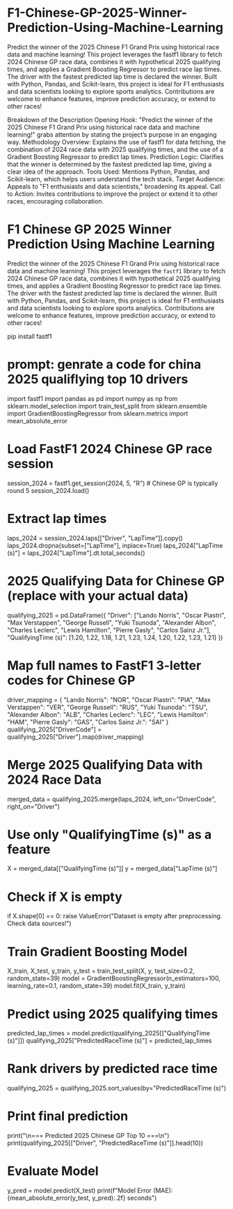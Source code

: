 # F1-Chinese-GP-2025-Winner-Prediction-Using-Machine-Learning
Predict the winner of the 2025 Chinese F1 Grand Prix using historical race data and machine learning! This project leverages the fastf1 library to fetch 2024 Chinese GP race data, combines it with hypothetical 2025 qualifying times, and applies a Gradient Boosting Regressor to predict race lap times. The driver with the fastest predicted lap time is declared the winner. Built with Python, Pandas, and Scikit-learn, this project is ideal for F1 enthusiasts and data scientists looking to explore sports analytics. Contributions are welcome to enhance features, improve prediction accuracy, or extend to other races!

Breakdown of the Description
Opening Hook: "Predict the winner of the 2025 Chinese F1 Grand Prix using historical race data and machine learning!" grabs attention by stating the project’s purpose in an engaging way.
Methodology Overview: Explains the use of fastf1 for data fetching, the combination of 2024 race data with 2025 qualifying times, and the use of a Gradient Boosting Regressor to predict lap times.
Prediction Logic: Clarifies that the winner is determined by the fastest predicted lap time, giving a clear idea of the approach.
Tools Used: Mentions Python, Pandas, and Scikit-learn, which helps users understand the tech stack.
Target Audience: Appeals to "F1 enthusiasts and data scientists," broadening its appeal.
Call to Action: Invites contributions to improve the project or extend it to other races, encouraging collaboration.
# F1 Chinese GP 2025 Winner Prediction Using Machine Learning

Predict the winner of the 2025 Chinese F1 Grand Prix using historical race data and machine learning! This project leverages the `fastf1` library to fetch 2024 Chinese GP race data, combines it with hypothetical 2025 qualifying times, and applies a Gradient Boosting Regressor to predict race lap times. The driver with the fastest predicted lap time is declared the winner. Built with Python, Pandas, and Scikit-learn, this project is ideal for F1 enthusiasts and data scientists looking to explore sports analytics. Contributions are welcome to enhance features, improve prediction accuracy, or extend to other races!

pip install fastf1
# prompt: genrate a code for china 2025 qualiflying top 10 drivers
import fastf1
import pandas as pd
import numpy as np
from sklearn.model_selection import train_test_split
from sklearn.ensemble import GradientBoostingRegressor
from sklearn.metrics import mean_absolute_error
# Load FastF1 2024 Chinese GP race session
session_2024 = fastf1.get_session(2024, 5, "R")  # Chinese GP is typically round 5
session_2024.load()

# Extract lap times
laps_2024 = session_2024.laps[["Driver", "LapTime"]].copy()
laps_2024.dropna(subset=["LapTime"], inplace=True)
laps_2024["LapTime (s)"] = laps_2024["LapTime"].dt.total_seconds()

# 2025 Qualifying Data for Chinese GP (replace with your actual data)
qualifying_2025 = pd.DataFrame({
    "Driver": ["Lando Norris", "Oscar Piastri", "Max Verstappen", "George Russell", "Yuki Tsunoda",
               "Alexander Albon", "Charles Leclerc", "Lewis Hamilton", "Pierre Gasly", "Carlos Sainz Jr."],
    "QualifyingTime (s)": [1.20, 1.22, 1.18, 1.21, 1.23,
                           1.24, 1.20, 1.22, 1.23, 1.21]
})

# Map full names to FastF1 3-letter codes for Chinese GP
driver_mapping = {
    "Lando Norris": "NOR", "Oscar Piastri": "PIA", "Max Verstappen": "VER", "George Russell": "RUS",
    "Yuki Tsunoda": "TSU", "Alexander Albon": "ALB", "Charles Leclerc": "LEC", "Lewis Hamilton": "HAM",
    "Pierre Gasly": "GAS", "Carlos Sainz Jr.": "SAI"
}
qualifying_2025["DriverCode"] = qualifying_2025["Driver"].map(driver_mapping)

# Merge 2025 Qualifying Data with 2024 Race Data
merged_data = qualifying_2025.merge(laps_2024, left_on="DriverCode", right_on="Driver")

# Use only "QualifyingTime (s)" as a feature
X = merged_data[["QualifyingTime (s)"]]
y = merged_data["LapTime (s)"]

# Check if X is empty
if X.shape[0] == 0:
    raise ValueError("Dataset is empty after preprocessing. Check data sources!")

# Train Gradient Boosting Model
X_train, X_test, y_train, y_test = train_test_split(X, y, test_size=0.2, random_state=39)
model = GradientBoostingRegressor(n_estimators=100, learning_rate=0.1, random_state=39)
model.fit(X_train, y_train)

# Predict using 2025 qualifying times

predicted_lap_times = model.predict(qualifying_2025[["QualifyingTime (s)"]])
qualifying_2025["PredictedRaceTime (s)"] = predicted_lap_times

# Rank drivers by predicted race time
qualifying_2025 = qualifying_2025.sort_values(by="PredictedRaceTime (s)")

# Print final prediction
print("\n=== Predicted 2025 Chinese GP Top 10 ===\n")
print(qualifying_2025[["Driver", "PredictedRaceTime (s)"]].head(10))

# Evaluate Model
y_pred = model.predict(X_test)
print(f"Model Error (MAE): {mean_absolute_error(y_test, y_pred):.2f} seconds")

